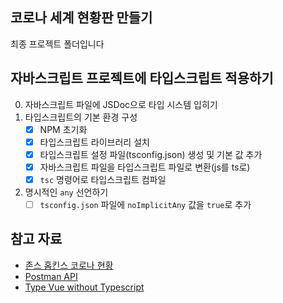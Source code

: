 ## 코로나 세계 현황판 만들기

최종 프로젝트 폴더입니다

## 자바스크립트 프로젝트에 타입스크립트 적용하기

0. 자바스크립트 파일에 JSDoc으로 타입 시스템 입히기
1. 타입스크립트의 기본 환경 구성
   - [x] NPM 초기화
   - [x] 타입스크립트 라이브러리 설치
   - [x] 타입스크립트 설정 파일(tsconfig.json) 생성 및 기본 값 추가
   - [x] 자바스크립트 파일을 타입스크립트 파일로 변환(js를 ts로)
   - [x] `tsc` 명령어로 타입스크립트 컴파일
2. 명시적인 `any` 선언하기
   - [ ] `tsconfig.json` 파일에 `noImplicitAny` 값을 `true`로 추가

## 참고 자료

- [존스 홉킨스 코로나 현황](https://www.arcgis.com/apps/opsdashboard/index.html#/bda7594740fd40299423467b48e9ecf6)
- [Postman API](https://documenter.getpostman.com/view/10808728/SzS8rjbc?version=latest#27454960-ea1c-4b91-a0b6-0468bb4e6712)
- [Type Vue without Typescript](https://blog.usejournal.com/type-vue-without-typescript-b2b49210f0b)
